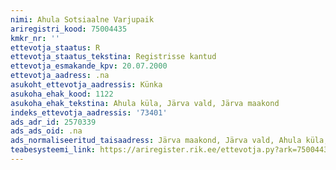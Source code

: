 ```yaml
---
nimi: Ahula Sotsiaalne Varjupaik
ariregistri_kood: 75004435
kmkr_nr: ''
ettevotja_staatus: R
ettevotja_staatus_tekstina: Registrisse kantud
ettevotja_esmakande_kpv: 20.07.2000
ettevotja_aadress: .na
asukoht_ettevotja_aadressis: Künka
asukoha_ehak_kood: 1122
asukoha_ehak_tekstina: Ahula küla, Järva vald, Järva maakond
indeks_ettevotja_aadressis: '73401'
ads_adr_id: 2570339
ads_ads_oid: .na
ads_normaliseeritud_taisaadress: Järva maakond, Järva vald, Ahula küla, Künka
teabesysteemi_link: https://ariregister.rik.ee/ettevotja.py?ark=75004435&ref=rekvisiidid
---
```

